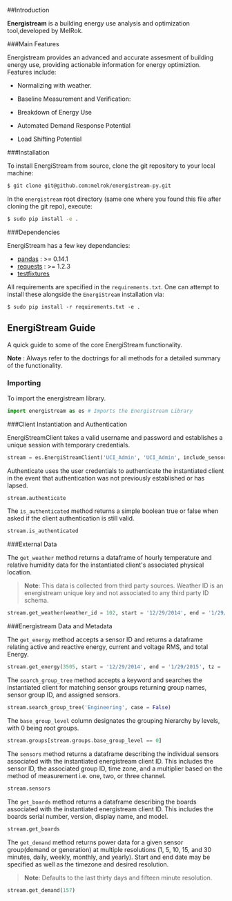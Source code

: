 ##Introduction

**Energistream** is a building energy use analysis and optimization tool,developed by MelRok.

###Main Features

Energistream provides an advanced and accurate assesment of building energy use,
providing actionable information for energy optimiztion. Features include:

* Normalizing with weather.

* Baseline Measurement and Verification:

* Breakdown of Energy Use

* Automated Demand Response Potential

* Load Shifting Potential

###Installation

To install EnergiStream from source, clone the git repository to your local machine:

```sh
$ git clone git@github.com:melrok/energistream-py.git
```

In the ``energistream`` root directory (same one where you found this file after cloning the git repo), execute:

```sh
$ sudo pip install -e .
```

###Dependencies

EnergiStream has a few key dependancies:

* [pandas](http://pandas.pydata.org/) : >= 0.14.1
* [requests](http://docs.python-requests.org/) : >= 1.2.3
* [testfixtures](https://pythonhosted.org/testfixtures/)

All requirements are specified in the `requirements.txt`. One can attempt to install these alongside the `EnergiStream` installation via:

```
$ sudo pip install -r requirements.txt -e .
```




## EnergiStream Guide

A quick guide to some of the core EnergiStream functionality.

**Note** : Always refer to the doctrings for all methods for a detailed summary of the functionality.

### Importing

To import the energistream library.

```python
import energistream as es # Imports the Energistream Library
```

###Client Instantiation and Authentication

EnergiStreamClient takes a valid username and password and establishes a unique session with temporary credentials.

```python
stream = es.EnergiStreamClient('UCI_Admin', 'UCI_Admin', include_sensors=True)
```

Authenticate uses the user credentials to authenticate the instantiated client in the event that authentication was not previously established or has lapsed.

```python
stream.authenticate
```

The `is_authenticated` method returns a simple boolean true or false when asked if the client authentication is still valid.

```python
stream.is_authenticated
```

###External Data

The `get_weather` method returns a dataframe of hourly temperature and relative humidity data for the instantiated client's associated physical location. 
>**Note**: This data is collected from third party sources. Weather ID is an energistream unique key and not associated to any third party ID schema.

```python
stream.get_weather(weather_id = 102, start = '12/29/2014', end = '1/29/2015')
```

###Energistream Data and Metadata

The `get_energy` method accepts a sensor ID and returns a dataframe relating active and reactive energy, current and voltage RMS, and total Energy.

```python
stream.get_energy(3505, start = '12/29/2014', end = '1/29/2015', tz = 'local')
```

The `search_group_tree` method accepts a keyword and searches the instantiated client for matching sensor groups returning group names, sensor group ID, and assigned sensors.

```python
stream.search_group_tree('Engineering', case = False)
```

The `base_group_level` column designates the grouping hierarchy by levels, with 0 being root groups.

```python
stream.groups[stream.groups.base_group_level == 0]
```

The `sensors` method returns a dataframe describing the individual sensors associated with the instantiated energistream client ID. This includes the sensor ID, the associated group ID, time zone, and a multiplier based on the method of measurement i.e. one, two, or three channel.

```python
stream.sensors
```

The `get_boards` method returns a dataframe describing the boards associated with the instantiated energistream client ID. This includes
the boards serial number, version, display name, and model.

```python
stream.get_boards
```

The `get_demand` method returns power data for a given sensor group(demand or generation) at multiple resolutions (1, 5, 10, 15, and 30 minutes, daily, weekly, monthly, and yearly). Start and end date may be specified as well as the timezone and desired resolution. 

>**Note**: Defaults to the last thirty days and fifteen minute resolution.

```python
stream.get_demand(157)
```
